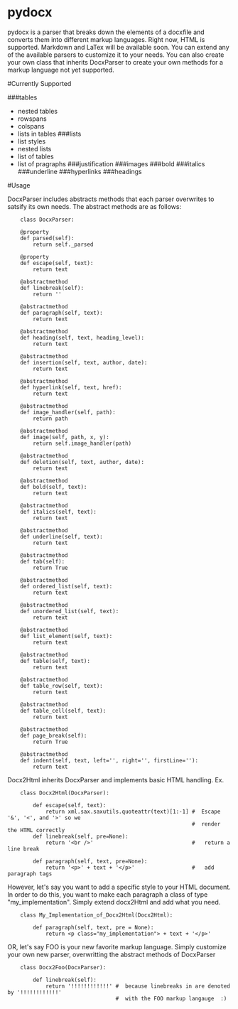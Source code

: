 pydocx
======

pydocx is a parser that breaks down the elements of a docxfile and converts them
into different markup languages. Right now, HTML is supported. Markdown and LaTex
will be available soon. You can extend any of the available parsers to customize it
to your needs. You can also create your own class that inherits DocxParser
to create your own methods for a markup language not yet supported.

#Currently Supported

###tables
* nested tables
* rowspans
* colspans
* lists in tables
###lists
* list styles
* nested lists
* list of tables
* list of pragraphs
###justification
###images
###bold
###italics
###underline
###hyperlinks
###headings


#Usage

DocxParser includes abstracts methods that each parser overwrites to satsify its own needs. The abstract methods are as follows:

		class DocxParser:

		@property
		def parsed(self):
			return self._parsed

		@property
		def escape(self, text):
			return text

		@abstractmethod
		def linebreak(self):
			return ''

		@abstractmethod
		def paragraph(self, text):
			return text

		@abstractmethod
		def heading(self, text, heading_level):
			return text

		@abstractmethod
		def insertion(self, text, author, date):
			return text

		@abstractmethod
		def hyperlink(self, text, href):
			return text

		@abstractmethod
		def image_handler(self, path):
			return path

		@abstractmethod
		def image(self, path, x, y):
			return self.image_handler(path)

		@abstractmethod
		def deletion(self, text, author, date):
			return text

		@abstractmethod
		def bold(self, text):
			return text

		@abstractmethod
		def italics(self, text):
			return text

		@abstractmethod
		def underline(self, text):
			return text

		@abstractmethod
		def tab(self):
			return True

		@abstractmethod
		def ordered_list(self, text):
			return text

		@abstractmethod
		def unordered_list(self, text):
			return text

		@abstractmethod
		def list_element(self, text):
			return text

		@abstractmethod
		def table(self, text):
			return text

		@abstractmethod
		def table_row(self, text):
			return text

		@abstractmethod
		def table_cell(self, text):
			return text

		@abstractmethod
		def page_break(self):
			return True

		@abstractmethod
		def indent(self, text, left='', right='', firstLine=''):
			return text


Docx2Html inherits DocxParser and implements basic HTML handling. Ex.

        class Docx2Html(DocxParser):

            def escape(self, text):
                return xml.sax.saxutils.quoteattr(text)[1:-1] #  Escape '&', '<', and '>' so we
                                                              #  render the HTML correctly
            def linebreak(self, pre=None):
                return '<br />'								  #   return a line break

            def paragraph(self, text, pre=None):
                return '<p>' + text + '</p>'				  #	  add paragraph tags


However, let's say you want to add a specific style to your HTML document. In order to do this, you want to make each paragraph a class	of type "my_implementation". Simply extend docx2Html and add what you need.

        class My_Implementation_of_Docx2Html(Docx2Html):

            def paragraph(self, text, pre = None):
                return <p class="my_implementation"> + text + '</p>'



OR, let's say FOO is your new favorite markup language. Simply customize your own new parser, overwritting the abstract methods of DocxParser

        class Docx2Foo(DocxParser):

            def linebreak(self):
                return '!!!!!!!!!!!!' #  because linebreaks in are denoted by '!!!!!!!!!!!!'
                                      #  with the FOO markup langauge  :)